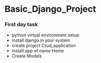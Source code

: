 # Basic_Django_Project

<h3>First day task </h3>
<ul>
	<li>python virtual environment setup </li>
	<li>install django in your system </li>
	<li>create project Crud_application</li>
	<li>install app of name Home </li>
	<li>Create Models </li>
</ul>


